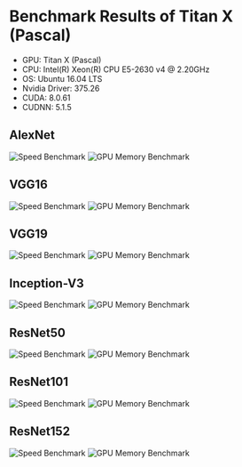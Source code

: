 # Benchmark Results of Titan X (Pascal)

* GPU: Titan X (Pascal)
* CPU: Intel(R) Xeon(R) CPU E5-2630 v4 @ 2.20GHz
* OS: Ubuntu 16.04 LTS
* Nvidia Driver: 375.26
* CUDA: 8.0.61
* CUDNN: 5.1.5

## AlexNet
![Speed Benchmark](results/titan_x_pascal/alexnet_speed.png)
![GPU Memory Benchmark](results/titan_x_pascal/alexnet_gpu_memory.png)

## VGG16
![Speed Benchmark](results/titan_x_pascal/vgg16_speed.png)
![GPU Memory Benchmark](results/titan_x_pascal/vgg16_gpu_memory.png)

## VGG19
![Speed Benchmark](results/titan_x_pascal/vgg19_speed.png)
![GPU Memory Benchmark](results/titan_x_pascal/vgg19_gpu_memory.png)

## Inception-V3
![Speed Benchmark](results/titan_x_pascal/inception-v3_speed.png)
![GPU Memory Benchmark](results/titan_x_pascal/inception-v3_gpu_memory.png)

## ResNet50
![Speed Benchmark](results/titan_x_pascal/resnet50_speed.png)
![GPU Memory Benchmark](results/titan_x_pascal/resnet50_gpu_memory.png)

## ResNet101
![Speed Benchmark](results/titan_x_pascal/resnet101_speed.png)
![GPU Memory Benchmark](results/titan_x_pascal/resnet101_gpu_memory.png)

## ResNet152
![Speed Benchmark](results/titan_x_pascal/resnet152_speed.png)
![GPU Memory Benchmark](results/titan_x_pascal/resnet152_gpu_memory.png)

